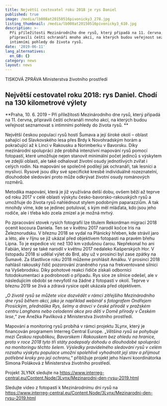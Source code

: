 ```yaml
---
title: Největší cestovatel roku 2018 je rys Daniel
published: true
image: /media/lb008at20150516pivonicky3_278.jpg
listing_thumbnail: /media/lb008at20150516pivonicky3_610.jpg
description: >-
  Při příležitosti Mezinárodního dne rysů, který připadá na 11. června,
  připravili čeští ochranáři mnoho akcí, na kterých budou veřejnost seznamovat s
  intimními pohledy do života rysů.
date: '2019-06-11'
lang_alternatives:
  en_GB: {}
category: news
layout: news
---
```

TISKOVÁ ZPRÁVA Ministerstva životního prostředí



## Největší cestovatel roku 2018: rys Daniel. Chodí na 130 kilometrové výlety 

**Praha, 10. 6. 2019 – Při příležitosti Mezinárodního dne rysů, který připadá na 11. června, připravili čeští ochranáři mnoho akcí, na kterých budou veřejnost seznamovat s intimními pohledy do života rysů.**

Největší českou populaci rysů hostí Šumava a její široké okolí – oblast sahající od Slavkovského lesa přes Brdy k Novohradským horám a pokračující až k Linci v Rakousku a Norimberku v Bavorsku. Díky mezinárodní spolupráci zde probíhá intenzivní mapování rysů pomocí fotopastí, které umožňuje nejen stanovit minimální počet jedinců s výskytem ve zdejší oblasti, ale také odhalovat životní osudy jednotlivých zvířat i celých rodin. Na mapování se společně podílejí jak ochranáři, tak lesníci a myslivci. Rysové jsou díky své specifické kresbě individuálně rozeznatelní, dlouhodobé sledování proto může odkrývat životní osudy románových rozměrů. 

Metodika mapování, která je již využívána delší dobu, ovšem běží až teprve od roku 2017 v celé oblasti výskytu česko-bavorsko-rakouských rysů a umožňuje do života rysů nahlédnout stylem podobným paparazziům. A tak mnohdy víme, kde se jedinec potuloval, s kým měl mláďata, kdo jsou jeho rodiče, ale i třeba kdo zcela zmizel a je možná mrtvý. 

Po zpracování stovek rysích fotografií lze titulem Rekordman migrací 2018 ocenit kocoura Daniela. Ten se v květnu 2017 narodil kočce Iris na Železnorudsku. V březnu 2018 se vydal na Plánický hřeben, kde strávil jaro a léto, ale v říjnu se již ukázal před objektivem fotopasti na pravém břehu Lipna. To je expedice víc než 130 km vzdušnou čarou. Nepřekonal ho ani Fabián, který se také narodil v květnu 2017 nedaleko Kašperských Hor. V listopadu 2018 si udělal výlet do Brd, aby už v prosinci byl zase zpátky na Šumavě. Za šťastlivce roku 2018 můžeme prohlásit Amálku. V prosinci 2018 nahlásil rakouský řidič pozorování zraněného rysa na frekventované silnici na Vyšebrodsku. Díky pohotové reakci řidiče získali odborníci fotodokumentaci a podrobnosti o případu. Rys sice ze silnice odešel, ale v následujícím období se nevyfotil na žádné z fotopastí v okolí. Teprve v březnu 2019 se živá a zdravá rysice opět ukázala před objektivem.

„_O životě rysů se můžete více dozvědět v rámci zítřejšího Mezinárodního dne rysů během akcí, jako je například webinář s fotografem Ondřejem Prosickým, přednáška Rys, šelmy a dravci v české přírodě v pražském centru Langhans nebo celodenní akce pro děti v Domě přírody v Českém lese_,“ zve Anežka Pavlíková z Ministerstva životního prostředí. 

Mapování a monitoring rysů probíhá v rámci projektu 3Lynx, který je financován programem Interreg Central Europe. „_Většina rysů se pohybuje mezi Českou republikou, Bavorskem i Rakouskem bez ohledu na hranice, proto v roce 2018 tyto tři státy podepsaly dohodu o dlouhodobé spolupráci na monitoringu těchto šelem. Výsledky pravidelného sledování rysů v celém rozsahu výskytu populace umožní spolehlivě vyhodnotit její stav a přijmout potřebné kroky pro její ochranu,_“ přibližuje projekt jeho hlavní koordinátorka Simona Poláková z Ministerstva životního prostředí.  

Projekt 3LYNX sledujte na [https://www.interreg-central.eu/Content.Node/3Lynx/Mezinarodni-den-rysu-2019.html](https://www.interreg-central.eu/Content.Node/3Lynx/Mezinarodni-den-rysu-2019.html)

Sledujte video z fotopastí k Mezinárodnímu dni rysů na [https://www.interreg-central.eu/Content.Node/3Lynx/Mezinarodni-den-rysu-2019.html](https://www.interreg-central.eu/Content.Node/3Lynx/Mezinarodni-den-rysu-2019.html)
